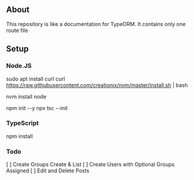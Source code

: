 ## About

This repository is like a documentation for TypeORM.
It contains only one route file

## Setup

### Node.JS

sudo apt install curl
curl https://raw.githubusercontent.com/creationix/nvm/master/install.sh | bash

nvm install node

npm init --y
npx tsc --init

### TypeScript

npm install

### Todo

[ ] Create Groups Create & List
[ ] Create Users with Optional Groups Assigned
[ ] Edit and Delete Posts
